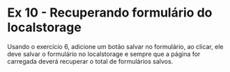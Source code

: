 # Ex 10 - Recuperando formulário do localstorage

Usando o exercício 6, adicione um botão salvar no formulário, ao clicar, ele deve salvar o formulário no localstorage e sempre que a página for carregada deverá recuperar o total de formulários salvos.